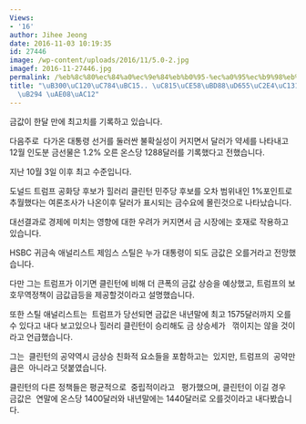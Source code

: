 ```yaml
---
Views:
- '16'
author: Jihee Jeong
date: 2016-11-03 10:19:35
id: 27446
image: /wp-content/uploads/2016/11/5.0-2.jpg
imagef: 2016-11-27446.jpg
permalink: /%eb%8c%80%ec%84%a0%ec%9e%84%eb%b0%95-%ec%a0%95%ec%b9%98%eb%b6%88%ed%99%95%ec%8b%a4%ec%84%b1%ec%97%90-%eb%9b%b0%eb%8a%94-%ea%b8%88%ea%b0%92/
title: "\uB300\uC120\uC784\uBC15.. \uC815\uCE58\uBD88\uD655\uC2E4\uC131\uC5D0 \uB6F0\
  \uB294 \uAE08\uAC12"
---
```


금값이 한달 만에 최고치를 기록하고 있습니다.

다음주로  다가온 대통령 선거를 둘러싼 불확실성이 커지면서 달러가 약세를 나타내고 12월 인도분 금선물은 1.2% 오른 온스당 1288달러를 기록했다고 전했습니다.

지난 10월 3일 이후 최고 수준입니다.

도널드 트럼프 공화당 후보가 힐러리 클린턴 민주당 후보를 오차 범위내인 1%포인트로 추월했다는 여론조사가 나온이후 달러가 표시되는 금수요에 몰린것으로 나타났습니다.

대선결과로 경제에 미치는 영향에 대한 우려가 커지면서 금 시장에는 호재로 작용하고 있습니다.

HSBC 귀금속 애널리스트 제임스 스틸은 누가 대통령이 되도 금값은 오를거라고 전망했습니다.

다만 그는 트럼프가 이기면 클린턴에 비해 더 큰폭의 금값 상승을 예상했고, 트럼프의 보호무역정책이 금값급등을 제공할것이라고 설명했습니다.

또한 스틸 애널리스트는  트럼프가 당선되면 금값은 내년말에 최고 1575달러까지 오를수 있다고 내다 보고있으나 힐러리 클린턴이 승리해도 금 상승세가   꺾이지는 않을 것이라고 언급했습니다.

그는  클린턴의 공약역시 금상승 친화적 요소들을 포함하고는  있지만, 트럼프의  공약만큼은  아니라고 덧붙였습니다.

클린턴의 다른 정책들은 평균적으로  중립적이라고   평가했으며, 클린턴이 이길 경우  금값은  연말에 온스당 1400달러와 내년말에는 1440달러로 오를것이라고 내다봤습니다.

&nbsp;

&nbsp;

&nbsp;

&nbsp;

&nbsp;